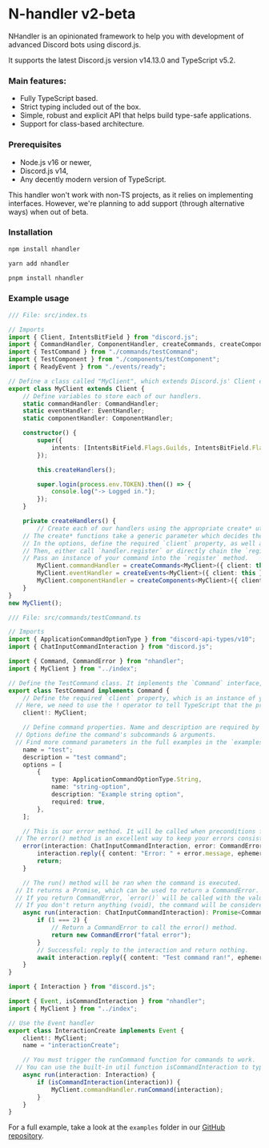 # N-handler v2-beta
NHandler is an opinionated framework to help you with development of advanced Discord bots using discord.js.

It supports the latest Discord.js version v14.13.0 and TypeScript v5.2.

### Main features:
- Fully TypeScript based.
- Strict typing included out of the box.
- Simple, robust and explicit API that helps build type-safe applications.
- Support for class-based architecture.

### Prerequisites
- Node.js v16 or newer,
- Discord.js v14,
- Any decently modern version of TypeScript.

This handler won't work with non-TS projects, as it relies on implementing interfaces. However, we're planning to add support (through alternative ways) when out of beta.

### Installation
```bash
npm install nhandler
```
```bash
yarn add nhandler
```
```bash
pnpm install nhandler
```

### Example usage
```ts
/// File: src/index.ts

// Imports
import { Client, IntentsBitField } from "discord.js";
import { CommandHandler, ComponentHandler, createCommands, createComponents, createEvents, EventHandler } from "nhandler";
import { TestCommand } from "./commands/testCommand";
import { TestComponent } from "./components/testComponent";
import { ReadyEvent } from "./events/ready";

// Define a class called "MyClient", which extends Discord.js' Client class.
export class MyClient extends Client {
	// Define variables to store each of our handlers.
	static commandHandler: CommandHandler;
	static eventHandler: EventHandler;
	static componentHandler: ComponentHandler;

	constructor() {
		super({
			intents: [IntentsBitField.Flags.Guilds, IntentsBitField.Flags.GuildMessages],
		});

		this.createHandlers();

		super.login(process.env.TOKEN).then(() => {
			console.log("-> Logged in.");
		});
	}

	private createHandlers() {
		// Create each of our handlers using the appropriate create* utility function.
    // The create* functions take a generic parameter which decides the type of the client.
    // In the options, define the required `client` property, as well as the optional `debug` property for extended logging.
    // Then, either call `handler.register` or directly chain the `register` method to the `create*` function.
    // Pass an instance of your command into the `register` method.
		MyClient.commandHandler = createCommands<MyClient>({ client: this, debug: true }).register(new TestCommand());
		MyClient.eventHandler = createEvents<MyClient>({ client: this }).register(new ReadyEvent());
		MyClient.componentHandler = createComponents<MyClient>({ client: this }).register(new TestComponent());
	}
}
new MyClient();
```
```ts
/// File: src/commands/testCommand.ts

// Imports
import { ApplicationCommandOptionType } from "discord-api-types/v10";
import { ChatInputCommandInteraction } from "discord.js";

import { Command, CommandError } from "nhandler";
import { MyClient } from "../index";

// Define the TestCommand class. It implements the `Command` interface, which is imported from `nhandler`.
export class TestCommand implements Command {
	// Define the required `client` property, which is an instance of your client.
  // Here, we need to use the ! operator to tell TypeScript that the property is defined, even though it's not assigned in the constructor.
	client!: MyClient;

	// Define command properties. Name and description are required by Discord, however, options is not.
  // Options define the command's subcommands & arguments.
  // Find more command parameters in the full examples in the `examples` folder.
	name = "test";
	description = "test command";
	options = [
		{
			type: ApplicationCommandOptionType.String,
			name: "string-option",
			description: "Example string option",
			required: true,
		},
	];

	// This is our error method. It will be called when preconditions fail, or when the command returns a CommandError.
  // The error() method is an excellent way to keep your errors consistent in styling, as well as to shorten your code.
	error(interaction: ChatInputCommandInteraction, error: CommandError): Promise<void> | void {
		interaction.reply({ content: "Error: " + error.message, ephemeral: true, });
		return;
	}

	// The run() method will be ran when the command is executed.
  // It returns a Promise, which can be used to return a CommandError.
  // If you return CommandError, `error()` will be called with the value.
  // If you don't return anything (void), the command will be considered successful.
	async run(interaction: ChatInputCommandInteraction): Promise<CommandError | void> {
		if (1 === 2) {
			// Return a CommandError to call the error() method.
			return new CommandError("fatal error");
		}
		// Successful: reply to the interaction and return nothing.
		await interaction.reply({ content: "Test command ran!", ephemeral: true });
	}
}
```

```ts
import { Interaction } from "discord.js";

import { Event, isCommandInteraction } from "nhandler";
import { MyClient } from "../index";

// Use the Event handler
export class InteractionCreate implements Event {
	client!: MyClient;
	name = "interactionCreate";

	// You must trigger the runCommand function for commands to work.
  // You can use the built-in util function isCommandInteraction to type-safely check if the interaction is a command.
	async run(interaction: Interaction) {
		if (isCommandInteraction(interaction)) {
			MyClient.commandHandler.runCommand(interaction);
		}
	}
}
```

For a full example, take a look at the `examples` folder in our [GitHub repository](https://github.com/nortex-dev/nhandler).

